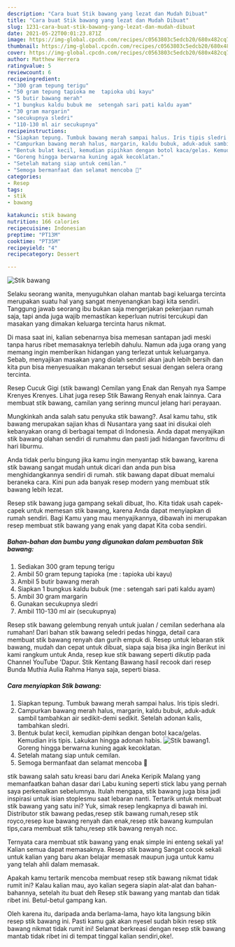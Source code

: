 ```yaml
---
description: "Cara buat Stik bawang yang lezat dan Mudah Dibuat"
title: "Cara buat Stik bawang yang lezat dan Mudah Dibuat"
slug: 1231-cara-buat-stik-bawang-yang-lezat-dan-mudah-dibuat
date: 2021-05-22T00:01:23.871Z
image: https://img-global.cpcdn.com/recipes/c0563803c5edcb20/680x482cq70/stik-bawang-foto-resep-utama.jpg
thumbnail: https://img-global.cpcdn.com/recipes/c0563803c5edcb20/680x482cq70/stik-bawang-foto-resep-utama.jpg
cover: https://img-global.cpcdn.com/recipes/c0563803c5edcb20/680x482cq70/stik-bawang-foto-resep-utama.jpg
author: Matthew Herrera
ratingvalue: 5
reviewcount: 6
recipeingredient:
- "300 gram tepung terigu"
- "50 gram tepung tapioka me  tapioka ubi kayu"
- "5 butir bawang merah"
- "1 bungkus kaldu bubuk me  setengah sari pati kaldu ayam"
- "30 gram margarin"
- "secukupnya sledri"
- "110-130 ml air secukupnya"
recipeinstructions:
- "Siapkan tepung. Tumbuk bawang merah sampai halus. Iris tipis sledri."
- "Campurkan bawang merah halus, margarin, kaldu bubuk, aduk-aduk sambil tambahkan air sedikit-demi sedikit. Setelah adonan kalis, tambahkan sledri."
- "Bentuk bulat kecil, kemudian pipihkan dengan botol kaca/gelas. Kemudian iris tipis. Lakukan hingga adonan habis."
- "Goreng hingga berwarna kuning agak kecoklatan."
- "Setelah matang siap untuk cemilan."
- "Semoga bermanfaat dan selamat mencoba 🤗"
categories:
- Resep
tags:
- stik
- bawang

katakunci: stik bawang 
nutrition: 166 calories
recipecuisine: Indonesian
preptime: "PT13M"
cooktime: "PT35M"
recipeyield: "4"
recipecategory: Dessert

---
```



![Stik bawang](https://img-global.cpcdn.com/recipes/c0563803c5edcb20/680x482cq70/stik-bawang-foto-resep-utama.jpg)

Selaku seorang wanita, menyuguhkan olahan mantab bagi keluarga tercinta merupakan suatu hal yang sangat menyenangkan bagi kita sendiri. Tanggung jawab seorang ibu bukan saja mengerjakan pekerjaan rumah saja, tapi anda juga wajib memastikan keperluan nutrisi tercukupi dan masakan yang dimakan keluarga tercinta harus nikmat.

Di masa  saat ini, kalian sebenarnya bisa memesan santapan jadi meski tanpa harus ribet memasaknya terlebih dahulu. Namun ada juga orang yang memang ingin memberikan hidangan yang terlezat untuk keluarganya. Sebab, menyajikan masakan yang diolah sendiri akan jauh lebih bersih dan kita pun bisa menyesuaikan makanan tersebut sesuai dengan selera orang tercinta. 

Resep Cucuk Gigi (stik bawang) Cemilan yang Enak dan Renyah nya Sampe Krenyes Krenyes. Lihat juga resep Stik Bawang Renyah enak lainnya. Cara membuat stik bawang, camilan yang serinng muncul jelang hari perayaan.

Mungkinkah anda salah satu penyuka stik bawang?. Asal kamu tahu, stik bawang merupakan sajian khas di Nusantara yang saat ini disukai oleh kebanyakan orang di berbagai tempat di Indonesia. Anda dapat menyajikan stik bawang olahan sendiri di rumahmu dan pasti jadi hidangan favoritmu di hari liburmu.

Anda tidak perlu bingung jika kamu ingin menyantap stik bawang, karena stik bawang sangat mudah untuk dicari dan anda pun bisa menghidangkannya sendiri di rumah. stik bawang dapat dibuat memalui beraneka cara. Kini pun ada banyak resep modern yang membuat stik bawang lebih lezat.

Resep stik bawang juga gampang sekali dibuat, lho. Kita tidak usah capek-capek untuk memesan stik bawang, karena Anda dapat menyiapkan di rumah sendiri. Bagi Kamu yang mau menyajikannya, dibawah ini merupakan resep membuat stik bawang yang enak yang dapat Kita coba sendiri.

<!--inarticleads1-->

##### Bahan-bahan dan bumbu yang digunakan dalam pembuatan Stik bawang:

1. Sediakan 300 gram tepung terigu
1. Ambil 50 gram tepung tapioka (me : tapioka ubi kayu)
1. Ambil 5 butir bawang merah
1. Siapkan 1 bungkus kaldu bubuk (me : setengah sari pati kaldu ayam)
1. Ambil 30 gram margarin
1. Gunakan secukupnya sledri
1. Ambil 110-130 ml air (secukupnya)


Resep stik bawang gelembung renyah untuk jualan / cemilan sederhana ala rumahan! Dari bahan stik bawang seledri pedas hingga, detail cara membuat stik bawang renyah dan gurih empuk di. Resep untuk lebaran stik bawang, mudah dan cepat untuk dibuat, siapa saja bisa jika ingin Berikut ini kami rangkum untuk Anda, resep kue stik bawang seperti dikutip pada Channel YouTube &#39;Dapur. Stik Kentang Bawang hasil recook dari resep Bunda Muthia Aulia Rahma Hanya saja, seperti biasa. 

<!--inarticleads2-->

##### Cara menyiapkan Stik bawang:

1. Siapkan tepung. Tumbuk bawang merah sampai halus. Iris tipis sledri.
1. Campurkan bawang merah halus, margarin, kaldu bubuk, aduk-aduk sambil tambahkan air sedikit-demi sedikit. Setelah adonan kalis, tambahkan sledri.
1. Bentuk bulat kecil, kemudian pipihkan dengan botol kaca/gelas. Kemudian iris tipis. Lakukan hingga adonan habis.
<img src="https://img-global.cpcdn.com/steps/d1cb97ca54d2c602/160x128cq70/stik-bawang-langkah-memasak-3-foto.jpg" alt="Stik bawang">1. Goreng hingga berwarna kuning agak kecoklatan.
1. Setelah matang siap untuk cemilan.
1. Semoga bermanfaat dan selamat mencoba 🤗


stik bawang salah satu kreasi baru dari Aneka Keripik Malang yang memanfaatkan bahan dasar dari Labu kuning seperti stick labu yang pernah saya perkenalkan sebelumnya. Itulah mengapa, stik bawang juga bisa jadi inspirasi untuk isian stoplesmu saat lebaran nanti. Tertarik untuk membuat stik bawang yang satu ini? Yuk, simak resep lengkapnya di bawah ini. Distributor stik bawang pedas,resep stik bawang rumah,resep stik royco,resep kue bawang renyah dan enak,resep stik bawang kumpulan tips,cara membuat stik tahu,resep stik bawang renyah ncc. 

Ternyata cara membuat stik bawang yang enak simple ini enteng sekali ya! Kalian semua dapat memasaknya. Resep stik bawang Sangat cocok sekali untuk kalian yang baru akan belajar memasak maupun juga untuk kamu yang telah ahli dalam memasak.

Apakah kamu tertarik mencoba membuat resep stik bawang nikmat tidak rumit ini? Kalau kalian mau, ayo kalian segera siapin alat-alat dan bahan-bahannya, setelah itu buat deh Resep stik bawang yang mantab dan tidak ribet ini. Betul-betul gampang kan. 

Oleh karena itu, daripada anda berlama-lama, hayo kita langsung bikin resep stik bawang ini. Pasti kamu gak akan nyesel sudah bikin resep stik bawang nikmat tidak rumit ini! Selamat berkreasi dengan resep stik bawang mantab tidak ribet ini di tempat tinggal kalian sendiri,oke!.

